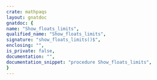 ```yaml
---
crate: mathpaqs
layout: gnatdoc
gnatdoc: {
name: "Show_floats_limits",
qualified_name: "Show_floats_limits",
signature: "show_floats_limits()$",
enclosing: "",
is_private: false,
documentation: "",
documentation_snippet: "procedure Show_floats_limits",
}
---
```

